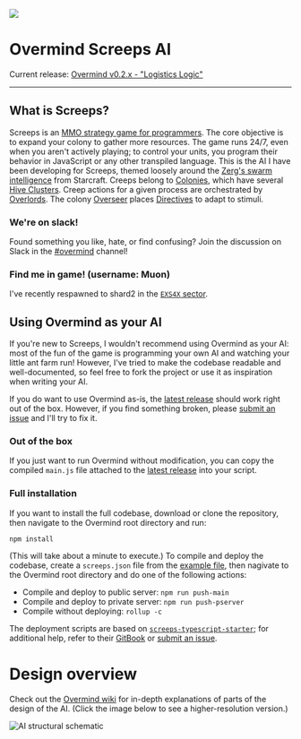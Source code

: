 ![](/assets/OvermindLogo.png)

# Overmind Screeps AI

Current release: [Overmind v0.2.x - "Logistics Logic"](https://github.com/bencbartlett/Overmind/releases)

---

## What is Screeps?
Screeps is an [MMO strategy game for programmers](https://screeps.com/). The core objective is to expand your colony to gather more resources. The game runs 24/7, even when you aren't actively playing; to control your units, you program their behavior in JavaScript or any other transpiled language. This is the AI I have been developing for Screeps, themed loosely around the [Zerg's swarm intelligence](http://starcraft.wikia.com/wiki/Overlord) from Starcraft. Creeps belong to [Colonies](https://github.com/bencbartlett/Overmind/blob/master/src/Colony.ts), which have several [Hive Clusters](https://github.com/bencbartlett/Overmind/blob/master/src/hiveClusters/HiveCluster.ts). Creep actions for a given process are orchestrated by [Overlords](https://github.com/bencbartlett/Overmind/blob/master/src/overlords/Overlord.ts). The colony [Overseer](https://github.com/bencbartlett/Overmind/blob/master/src/Overseer.ts) places [Directives](https://github.com/bencbartlett/Overmind/blob/master/src/directives/Directive.ts) to adapt to stimuli.

### We're on slack!
Found something you like, hate, or find confusing? Join the discussion on Slack in the [#overmind](https://screeps.slack.com/messages/overmind) channel!

### Find me in game! (username: Muon)
I've recently respawned to shard2 in the [`EXS4X` sector](https://screeps.com/a/#!/map/shard2?pos=5.826,44.939).

## Using Overmind as your AI
If you're new to Screeps, I wouldn't recommend using Overmind as your AI: most of the fun of the game is programming your own AI and watching your little ant farm run! However, I've tried to make the codebase readable and well-documented, so feel free to fork the project or use it as inspiration when writing your AI. 

If you do want to use Overmind as-is, the [latest release](https://github.com/bencbartlett/Overmind/releases) should work right out of the box. However, if you find something broken, please [submit an issue](https://github.com/bencbartlett/Overmind/issues/new) and I'll try to fix it.

### Out of the box
If you just want to run Overmind without modification, you can copy the compiled `main.js` file attached to the [latest release](https://github.com/bencbartlett/Overmind/releases) into your script.

### Full installation 
If you want to install the full codebase, download or clone the repository, then navigate to the Overmind root directory and run:

```npm install```

(This will take about a minute to execute.) To compile and deploy the codebase, create a `screeps.json` file from the [example file](https://github.com/bencbartlett/Overmind/blob/master/screeps.example.json), then nagivate to the Overmind root directory and do one of the following actions:

- Compile and deploy to public server: `npm run push-main`
- Compile and deploy to private server: `npm run push-pserver`
- Compile without deploying: `rollup -c`

The deployment scripts are based on [`screeps-typescript-starter`](https://github.com/screepers/screeps-typescript-starter); for additional help, refer to their [GitBook](https://screepers.gitbooks.io/screeps-typescript-starter/getting-started/deploying.html) or [submit an issue](https://github.com/bencbartlett/Overmind/issues/new).

# Design overview

Check out the [Overmind wiki](https://github.com/bencbartlett/Overmind/wiki) for in-depth explanations of parts of the design of the AI. (Click the image below to see a higher-resolution version.)

![[AI structural schematic](/assets/AIdiagram.png)](https://raw.githubusercontent.com/bencbartlett/Overmind/master/assets/AIdiagram.png)

